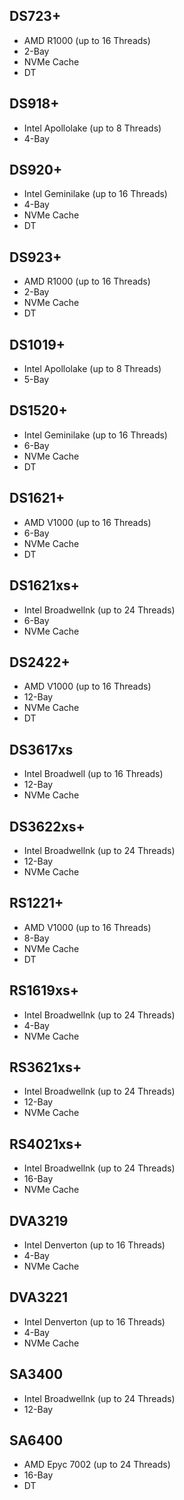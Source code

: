 ## DS723+
* AMD R1000 (up to 16 Threads)
* 2-Bay
* NVMe Cache
* DT

## DS918+
* Intel Apollolake (up to 8 Threads)
* 4-Bay

## DS920+
* Intel Geminilake (up to 16 Threads)
* 4-Bay
* NVMe Cache
* DT

## DS923+
* AMD R1000 (up to 16 Threads)
* 2-Bay
* NVMe Cache
* DT

## DS1019+
* Intel Apollolake (up to 8 Threads)
* 5-Bay

## DS1520+
* Intel Geminilake (up to 16 Threads)
* 6-Bay
* NVMe Cache
* DT

## DS1621+
* AMD V1000 (up to 16 Threads)
* 6-Bay
* NVMe Cache
* DT

## DS1621xs+
* Intel Broadwellnk (up to 24 Threads)
* 6-Bay
* NVMe Cache

## DS2422+
* AMD V1000 (up to 16 Threads)
* 12-Bay
* NVMe Cache
* DT

## DS3617xs
* Intel Broadwell (up to 16 Threads)
* 12-Bay
* NVMe Cache

## DS3622xs+
* Intel Broadwellnk (up to 24 Threads)
* 12-Bay
* NVMe Cache

## RS1221+
* AMD V1000 (up to 16 Threads)
* 8-Bay
* NVMe Cache
* DT

## RS1619xs+
* Intel Broadwellnk (up to 24 Threads)
* 4-Bay
* NVMe Cache

## RS3621xs+
* Intel Broadwellnk (up to 24 Threads)
* 12-Bay
* NVMe Cache

## RS4021xs+
* Intel Broadwellnk (up to 24 Threads)
* 16-Bay
* NVMe Cache

## DVA3219
* Intel Denverton (up to 16 Threads)
* 4-Bay
* NVMe Cache

## DVA3221
* Intel Denverton (up to 16 Threads)
* 4-Bay
* NVMe Cache

## SA3400
* Intel Broadwellnk (up to 24 Threads)
* 12-Bay

## SA6400
* AMD Epyc 7002 (up to 24 Threads)
* 16-Bay
* DT